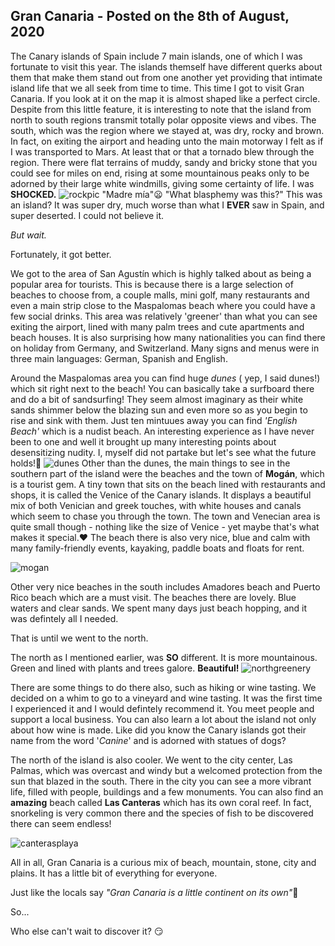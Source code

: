## Gran Canaria - Posted on the 8th of August, 2020

The Canary islands of Spain include 7 main islands, one of which I was fortunate to visit this year. The islands themself have different querks about them that make them stand out from one another yet providing that intimate island life that we all seek from time to time. This time I got to visit Gran Canaria. If you look at it on the map it is almost shaped like a perfect circle. Despite from this little feature, it is interesting to note that the island from north to south regions transmit totally polar opposite views and vibes. The south, which was the region where we stayed at, was dry, rocky and brown. In fact, on exiting the airport and heading unto the main motorway I felt as if I was transported to Mars. At least that or that a tornado blew through the region. There were flat terrains of muddy, sandy and bricky stone that you could see for miles on end, rising at some mountainous peaks only to be adorned by their large white windmills, giving some certainty of life. I was **SHOCKED.**
![rockpic](/img/rockgrancanaria.jpg)
"Madre mía"😦
"What blasphemy was this?" This was an island? It was super dry, much worse than what I **EVER** saw in Spain, and super deserted. I could not believe it.

_But wait._

Fortunately, it got better.

We got to the area of San Agustín which is highly talked about as being a popular area for tourists. This is because there is a large selection of beaches to choose from, a couple malls, mini golf, many restaurants and even a main strip close to the Maspalomas beach where you could have a few social drinks. This area was relatively 'greener' than what you can see exiting the airport, lined with many palm trees and cute apartments and beach houses. It is also surprising how many nationalities you can find there on holiday from Germany, and Switzerland. Many signs and menus were in three main languages: German, Spanish and English.

Around the Maspalomas area you can find huge _dunes_ ( yep, I said dunes!) which sit right next to the beach! You can basically take a surfboard there and do a bit of sandsurfing! They seem almost imaginary as their white sands shimmer below the blazing sun and even more so as you begin to rise and sink with them. Just ten mintuues away you can find _'English Beach'_ which is a nudist beach. An interesting experience as I have never been to one and well it brought up many interesting points about desensitizing nudity. I, myself did not partake but let's see what the future holds!🤣
![dunes](/img/dunesplayaingles.jpg)
Other than the dunes, the main things to see in the southern part of the island were the beaches and the town of **Mogán**, which is a tourist gem. A tiny town that sits on the beach lined with restaurants and shops, it is called the Venice of the Canary islands. It displays a beautiful mix of both Venician and greek touches, with white houses and canals which seem to chase you through the town. The town and Venecian area is quite small though - nothing like the size of Venice - yet maybe that's what makes it special.❤️ The beach there is also very nice, blue and calm with many family-friendly events, kayaking, paddle boats and floats for rent.

![mogan](/img/mogan.jpg)

Other very nice beaches in the south includes Amadores beach and Puerto Rico beach which are a must visit. The beaches there are lovely. Blue waters and clear sands. We spent many days just beach hopping, and it was defintely all I needed.

That is until we went to the north.

The north as I mentioned earlier, was **SO** different. It is more mountainous.
Green and lined with plants and trees galore. **Beautiful!**
![northgreenery](/img/vineyard.jpg)

There are some things to do there also, such as hiking or wine tasting. We decided on a whim to go to a vineyard and wine tasting. It was the first time I experienced it and I would defintely recommend it. You meet people and support a local business. You can also learn a lot about the island not only about how wine is made. Like did you know the Canary islands got their name from the word '_Canine_' and is adorned with statues of dogs?

The north of the island is also cooler. We went to the city center, Las Palmas, which was overcast and windy but a welcomed protection from the sun that blazed in the south. There in the city you can see a more vibrant life, filled with people, buildings and a few monuments. You can also find an **amazing** beach called **Las Canteras** which has its own coral reef. In fact, snorkeling is very common there and the species of fish to be discovered there can seem endless!

![canterasplaya](/img/canteras.jpg)

All in all, Gran Canaria is a curious mix of beach, mountain, stone, city and plains. It has a little bit of everything for everyone.

Just like the locals say *"Gran Canaria is a little continent on its own"*🙂

So...

Who else can't wait to discover it? 😏
